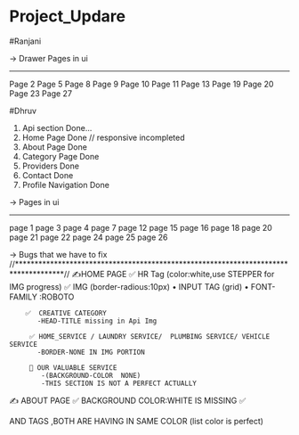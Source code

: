 # Project_Updare
#Ranjani
 
-> Drawer Pages in ui
_____________________________________
Page 2
Page 5
Page 8
Page 9
Page 10
Page 11
Page 13
Page 19
Page 20
Page 23
Page 27
 
 

#Dhruv
1. Api section Done...
2. Home Page Done // responsive incompleted
3. About Page Done 
4. Category Page Done
5. Providers Done
6. Contact Done
7. Profile Navigation Done

-> Pages in ui
_____________________________________
page 1
page 3
page 4
page 7
page 12
page 15
page 16
page 18
page 20
page 21
page 22
page 24
page 25
page 26


-> Bugs that we have to fix
//************************************************************************************//
✍️HOME PAGE
   ✅ HR Tag (color:white,use STEPPER for IMG progress)
   ✅ IMG (border-radious:10px)
   • INPUT TAG (grid)
   • FONT-FAMILY :ROBOTO 
     
   
        ✅  CREATIVE CATEGORY 
           -HEAD-TITLE missing in Api Img
           
         ✅ HOME_SERVICE / LAUNDRY SERVICE/  PLUMBING SERVICE/ VEHICLE SERVICE
           -BORDER-NONE IN IMG PORTION
           
         📌 OUR VALUABLE SERVICE
            -(BACKGROUND-COLOR  NONE)
            -THIS SECTION IS NOT A PERFECT ACTUALLY
            
            
            
  
 ✍️ ABOUT PAGE
     ✅ BACKGROUND COLOR:WHITE IS  MISSING
     ✅ <p> AND <LIST> TAGS ,BOTH ARE HAVING IN SAME COLOR (list color is perfect)
     
 
            
